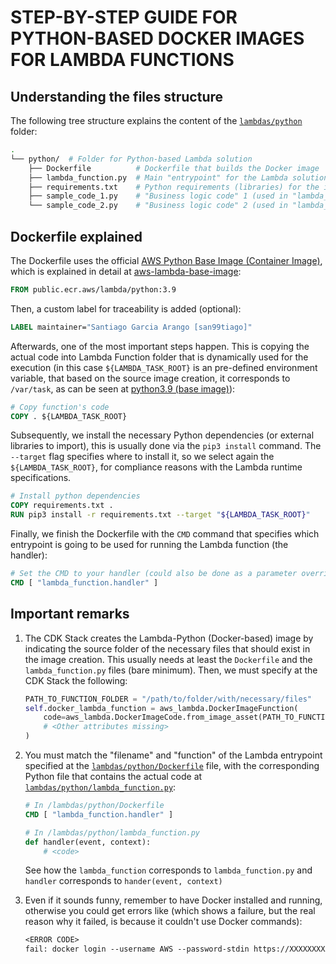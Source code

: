 # STEP-BY-STEP GUIDE FOR PYTHON-BASED DOCKER IMAGES FOR LAMBDA FUNCTIONS

## Understanding the files structure

The following tree structure explains the content of the [`lambdas/python`](lambdas/python/) folder:

```bash
.
└── python/  # Folder for Python-based Lambda solution
    ├── Dockerfile          # Dockerfile that builds the Docker image
    ├── lambda_function.py  # Main "entrypoint" for the Lambda solution
    ├── requirements.txt    # Python requirements (libraries) for the imports
    ├── sample_code_1.py    # "Business logic code" 1 (used in "lambda_function.py")
    └── sample_code_2.py    # "Business logic code" 2 (used in "lambda_function.py")
```

## Dockerfile explained

The Dockerfile uses the official [AWS Python Base Image (Container Image)](https://docs.aws.amazon.com/lambda/latest/dg/python-image.html), which is explained in detail at [aws-lambda-base-image](https://github.com/aws/aws-lambda-base-images):

```Dockerfile
FROM public.ecr.aws/lambda/python:3.9
```

Then, a custom label for traceability is added (optional):

```Dockerfile
LABEL maintainer="Santiago Garcia Arango [san99tiago]"
```

Afterwards, one of the most important steps happen. This is copying the actual code into Lambda Function folder that is dynamically used for the execution (in this case `${LAMBDA_TASK_ROOT}` is an pre-defined environment variable, that based on the source image creation, it corresponds to `/var/task`, as can be seen at [python3.9 (base image)](https://github.com/aws/aws-lambda-base-images/blob/python3.9/Dockerfile.python3.9)):

```Dockerfile
# Copy function's code
COPY . ${LAMBDA_TASK_ROOT}
```

Subsequently, we install the necessary Python dependencies (or external libraries to import), this is usually done via the `pip3 install` command. The `--target` flag specifies where to install it, so we select again the `${LAMBDA_TASK_ROOT}`, for compliance reasons with the Lambda runtime specifications.

```Dockerfile
# Install python dependencies
COPY requirements.txt .
RUN pip3 install -r requirements.txt --target "${LAMBDA_TASK_ROOT}"
```

Finally, we finish the Dockerfile with the `CMD` command that specifies which entrypoint is going to be used for running the Lambda function (the handler):

```Dockerfile
# Set the CMD to your handler (could also be done as a parameter override outside of the Dockerfile)
CMD [ "lambda_function.handler" ]
```

## Important remarks

1. The CDK Stack creates the Lambda-Python (Docker-based) image by indicating the source folder of the necessary files that should exist in the image creation. This usually needs at least the `Dockerfile` and the `lambda_function.py` files (bare minimum). Then, we must specify at the CDK Stack the following:

   ```Python
   PATH_TO_FUNCTION_FOLDER = "/path/to/folder/with/necessary/files"
   self.docker_lambda_function = aws_lambda.DockerImageFunction(
       code=aws_lambda.DockerImageCode.from_image_asset(PATH_TO_FUNCTION_FOLDER),
       # <Other attributes missing>
   )
   ```

2. You must match the "filename" and "function" of the Lambda entrypoint specified at the [`lambdas/python/Dockerfile`](lambdas/python/Dockerfile) file, with the corresponding Python file that contains the actual code at [`lambdas/python/lambda_function.py`](lambdas/python/lambda_function.py):

   ```Dockerfile
   # In /lambdas/python/Dockerfile
   CMD [ "lambda_function.handler" ]
   ```

   ```Python
   # In /lambdas/python/lambda_function.py
   def handler(event, context):
       # <code>
   ```

   See how the `lambda_function` corresponds to `lambda_function.py` and `handler` corresponds to `hander(event, context)`

3. Even if it sounds funny, remember to have Docker installed and running, otherwise you could get errors like (which shows a failure, but the real reason why it failed, is because it couldn't use Docker commands):
   ```txt
   <ERROR CODE>
   fail: docker login --username AWS --password-stdin https://XXXXXXXXXXXX.dkr.ecr.us-east-1.amazonaws.com exited with error code 1
   ```
